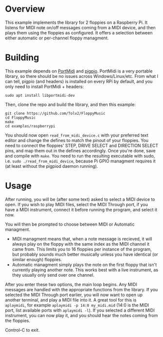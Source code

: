 # Overview
This example implements the library for 2 floppies on a Raspberry Pi. It listens for MIDI note on/off messages coming from a MIDI device, and then plays them using the floppies as configured. It offers a selection between either automatic or per-channel floppy managment.

# Building
This example depends on [PortMidi](https://github.com/PortMidi/PortMidi) and [pigpio](https://github.com/joan2937/pigpio). PortMidi is a very portable library, so there should be no issues across Windows/Linux/etc. From what I can tell, pigpio (and headers) is installed on every RPi by default, and you only need to install PortMidi + headers:

`sudo apt install libportmidi-dev`

Then, clone the repo and build the library, and then this example:

```
git clone https://github.com/Tolv2/FloppyMusic
cd FloppyMusic
make
cd examples/raspberrypi
```
You should now open `read_from_midi_device.c` with your preferred text editor and change the defines to match the pinout of your floppies. You need to connect the floppies' STEP, DRIVE SELECT and DIRECTION SELECT pins, and map them out in the defines accordingly. Once you're done, save and compile with `make`. You need to run the resulting executable with sudo, i.e. `sudo ./read_from_midi_device`, because Pi GPIO managment requires it (at least without the pigpiod daemon running).

# Usage
After running, you will be (after some text) asked to select a MIDI device to open. If you wish to play MIDI files, select the MIDI Through port, if you have a MIDI instrument, connect it before running the program, and select it now. 

You will then be prompted to choose between MIDI or Automatic managment. 
- MIDI managment means that, when a note message is recieved, it will always play on the floppy with the same index as the MIDI channel it came from. This limits you to 16 floppies per instance of the program, but probably sounds much better musically unless you have identical (or similar enough) floppies.
- Automatic managment simply plays the note on the first floppy that isn't currently playing another note. This works best with a live instrument, as they usually only send over one channel.

After you enter these two options, the main loop begins. Any MIDI messages are handled with the appropriate functions from the library. If you selected the MIDI Through port earlier, you will now want to open up another terminal, and play a MIDI file into it. A great tool for this is `aplaymidi`, for example `aplaymidi -p 14:0 my_midi.mid` (14:0 is the MIDI port, list available ports with `aplaymidi -l`). If you selected a different MIDI instrument, you can now play it, and you should hear the notes coming from the floppies. 

Control-C to exit.